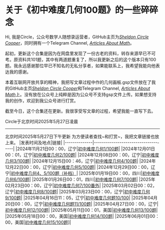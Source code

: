 # 关于《初中难度几何100题》的一些碎碎念

Hi, 我是Circle，公众号数学人随想录运营者，GitHub主页为[*Sheldon Circle Cooper*](https://github.com/SheldonCircleCooper)，同时拥有一个Telegram Channel, [*Articles About Math*](https://t.me/mathcircleinwechat)。

起初，更新这个合集是因为在网盘里发现了一份古老的资料，转存来源早已不可考。原资料共101题，其中有两道题重复了，所以我更新之后的这个版本只有100题。我永远感谢那位早已不知名的无私分享者，如果能联系上，我希望我能向他表达我的感谢。

本着互联网开放共享的精神，我把写文章过程中作的几何画板.gsp文件放在了我的GitHub主页[*Sheldon Circle Cooper*](https://github.com/SheldonCircleCooper)和Telegram Channel, [*Articles About Math*](https://t.me/mathcircleinwechat)上。没有放在公众号上纯粹是因为公众号不支持gsp文件上传。如果想支持我的创作，欢迎到我公众号进行打赏。

截至今日，这个合集还在更新。我很享受写文章的过程，希望我能一直写下去。

Circle于北京时间2025年5月27日凌晨

----------
北京时间2025年5月27日下午更新
为方便读者查找~和打赏~，我把文章链接也放上来。
|发表时间及地点|链接|
|--------------|-------------------------------------|
|2024年11月21日00：00，辽宁|[初中难度几何1/100题](https://mp.weixin.qq.com/s/7o99QU6BX0-DcSZaWDMOwA)|
|2024年12月01日00：01，辽宁|[初中难度几何2/100题](https://mp.weixin.qq.com/s/tgDLvxLMEsLXBCcylu_HSw)|
|2024年12月08日00：00，辽宁|[初中难度几何3/100题](https://mp.weixin.qq.com/s/K36hCAbecdzZX6tsdoufuQ)|
|2024年12月15日00：46，辽宁|[初中难度几何4/100题](https://mp.weixin.qq.com/s/bQEqv09Gi5Gd2j-7ZzHlXw)|
|2024年12月22日00：00，辽宁|[初中难度几何5/100题](https://mp.weixin.qq.com/s/KJG0qlzWo8ugW2v3JvtNQQ)|
|2024年12月29日00：00，辽宁|[初中难度几何4、5/100题（补档）](https://mp.weixin.qq.com/s/W-_ZYHpFyQLcZJ1nNr7AtA)|
|2025年01月19日00：00，四川|[初中难度几何6/100题](https://mp.weixin.qq.com/s/K4unIJKn31VaAmvmDdUByg)|
|2025年01月26日00：01，四川|[初中难度几何7/100题](https://mp.weixin.qq.com/s/3PpEonvv4-iYd8SvGfiwUA)|
|2025年02月23日00：00，辽宁|[初中难度几何7/100番外](https://mp.weixin.qq.com/s/VtOXp3DB2TVML3KM1b7sFA)|
|2025年03月02日00：02，辽宁|[初中难度几何8/100题](https://mp.weixin.qq.com/s/e-YeOb3ke_MmBcjFxtYZnQ)|
|2025年03月23日00：00，辽宁|[初中难度几何9/100题](https://mp.weixin.qq.com/s/1Qbfe6SRNAzbEEEGUJ8lPw)|
|2025年04月16日11：05，辽宁|[初中难度几何题10/100](https://mp.weixin.qq.com/s/ehioyoSZx1ZhqwhApgmg2Q)|
|2025年04月20日00：00，辽宁|[初中难度几何题11/100题](https://mp.weixin.qq.com/s/qaM-ULFBRKPjfCi7smEE9g)|
|2025年04月27日00：00，辽宁|[初中难度几何12/100题](https://mp.weixin.qq.com/s/ea1exfMGD4Br8qoOoerpwQ)|
|2025年05月11日00：01，美国|[初中难度几何13/100题](https://mp.weixin.qq.com/s/STeFTutarpyFwIpoCl41Yw)|
|2025年05月18日00：00，美国|[初中难度几何14/100题](https://mp.weixin.qq.com/s/VWe_DgDt4QLDN7XtapuoGA)|
|2025年06月01日00：00，美国|[初中难度几何15/100题](https://mp.weixin.qq.com/s/gWpUmFvFEOEoU6UERXCKRw)]|
